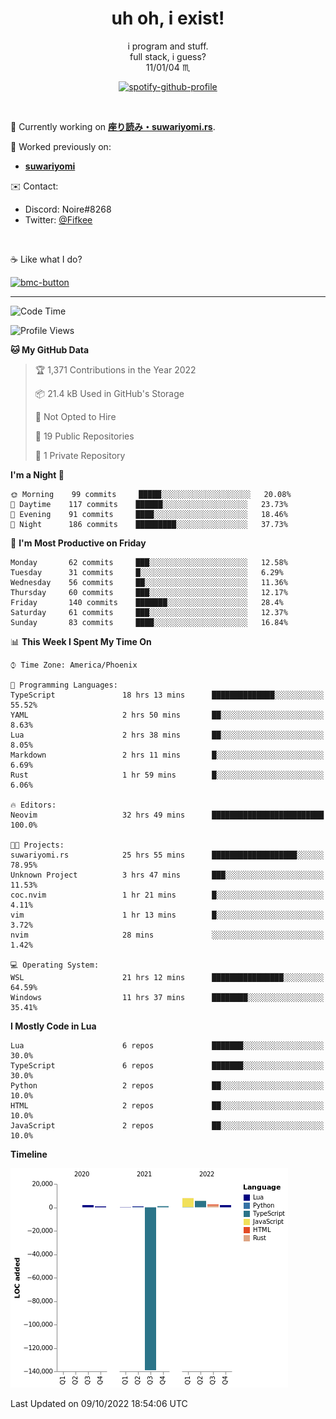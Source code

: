 <!--
**Nowaaru/nowaaru** is a ✨ _special_ ✨ repository because its `README.md` (this file) appears on your GitHub profile.

Here are some ideas to get you started:

- 🔭 I’m currently working on ...
- 🌱 I’m currently learning ...
- 👯 I’m looking to collaborate on ...
- 🤔 I’m looking for help with ...
- 💬 Ask me about ...
- 📫 How to reach me: ...
- 😄 Pronouns: ...
- ⚡ Fun fact: ...
-->

<h1 align="center"> uh oh, i exist!</h1>

<p align="center">
  i program and stuff.<br/>
  full stack, i guess?<br/>
  11/01/04 ♏ 
</p>

<!--
<p align="center">
╭──────────────────────────╮<br/>
│                        <a href="https://open.spotify.com/track/5iY3ZEHlQGFosdnROBDIg7?si=d7fd7fe8c7a747a1">Lavender</a>                      │<br/>
│               <a href="https://open.spotify.com/artist/6oeSQ4qmDQ7n89Rdt6tLLn?si=2773a05ce8b94a6c"><code>Rav</code></a>, <a href="https://open.spotify.com/artist/3vxcGARzVb3sETtt0Jxp7v?si=a4d26afacb46454f"><code>Kill Bill: The Rapper</code></a>               │<br/>
│             00:29 <a href="https://www.youtube.com/watch?v=dQw4w9WgXcQ">━━⬤</a>─────── 02:19              │<br/>
╰──────────────────────────╯<br/>
</p>
-->

<div align="center">

[![spotify-github-profile](https://spotify-github-profile.vercel.app/api/view?uid=fifkee&cover_image=true&theme=novatorem&bar_color=53b14f&bar_color_cover=true)](https://spotify-github-profile.vercel.app/api/view?uid=fifkee&redirect=true)

</div>
<br />

🦀 Currently working on **[座り読み・suwariyomi.rs](https://github.com/Nowaaru/suwariyomi.rs)**.

💫 Worked previously on: 
- **[suwariyomi](https://github.com/Nowaaru/suwariyomi)**



✉️ Contact:
- Discord: Noire#8268
- Twitter: <a href=https://twitter.com/@Fifkee>@Fifkee</a>

<br />

☕ Like what I do?

<a href="https://www.buymeacoffee.com/noire">
<img width="136" alt="bmc-button" src="https://user-images.githubusercontent.com/16274568/185726271-65d08167-e68c-49b1-bc12-8813b73cf0c0.png"></a>


---

<!--START_SECTION:waka-->
![Code Time](http://img.shields.io/badge/Code%20Time-207%20hrs%2030%20mins-blue)

![Profile Views](http://img.shields.io/badge/Profile%20Views-0-blue)

**🐱 My GitHub Data** 

> 🏆 1,371 Contributions in the Year 2022
 > 
> 📦 21.4 kB Used in GitHub's Storage 
 > 
> 🚫 Not Opted to Hire
 > 
> 📜 19 Public Repositories 
 > 
> 🔑 1 Private Repository 
 > 
**I'm a Night 🦉** 

```text
🌞 Morning    99 commits     █████░░░░░░░░░░░░░░░░░░░░   20.08% 
🌆 Daytime    117 commits    ██████░░░░░░░░░░░░░░░░░░░   23.73% 
🌃 Evening    91 commits     ████░░░░░░░░░░░░░░░░░░░░░   18.46% 
🌙 Night      186 commits    █████████░░░░░░░░░░░░░░░░   37.73%

```
📅 **I'm Most Productive on Friday** 

```text
Monday       62 commits     ███░░░░░░░░░░░░░░░░░░░░░░   12.58% 
Tuesday      31 commits     █░░░░░░░░░░░░░░░░░░░░░░░░   6.29% 
Wednesday    56 commits     ██░░░░░░░░░░░░░░░░░░░░░░░   11.36% 
Thursday     60 commits     ███░░░░░░░░░░░░░░░░░░░░░░   12.17% 
Friday       140 commits    ███████░░░░░░░░░░░░░░░░░░   28.4% 
Saturday     61 commits     ███░░░░░░░░░░░░░░░░░░░░░░   12.37% 
Sunday       83 commits     ████░░░░░░░░░░░░░░░░░░░░░   16.84%

```


📊 **This Week I Spent My Time On** 

```text
⌚︎ Time Zone: America/Phoenix

💬 Programming Languages: 
TypeScript               18 hrs 13 mins      ██████████████░░░░░░░░░░░   55.52% 
YAML                     2 hrs 50 mins       ██░░░░░░░░░░░░░░░░░░░░░░░   8.63% 
Lua                      2 hrs 38 mins       ██░░░░░░░░░░░░░░░░░░░░░░░   8.05% 
Markdown                 2 hrs 11 mins       █░░░░░░░░░░░░░░░░░░░░░░░░   6.69% 
Rust                     1 hr 59 mins        █░░░░░░░░░░░░░░░░░░░░░░░░   6.06%

🔥 Editors: 
Neovim                   32 hrs 49 mins      █████████████████████████   100.0%

🐱‍💻 Projects: 
suwariyomi.rs            25 hrs 55 mins      ███████████████████░░░░░░   78.95% 
Unknown Project          3 hrs 47 mins       ███░░░░░░░░░░░░░░░░░░░░░░   11.53% 
coc.nvim                 1 hr 21 mins        █░░░░░░░░░░░░░░░░░░░░░░░░   4.11% 
vim                      1 hr 13 mins        █░░░░░░░░░░░░░░░░░░░░░░░░   3.72% 
nvim                     28 mins             ░░░░░░░░░░░░░░░░░░░░░░░░░   1.42%

💻 Operating System: 
WSL                      21 hrs 12 mins      ████████████████░░░░░░░░░   64.59% 
Windows                  11 hrs 37 mins      ████████░░░░░░░░░░░░░░░░░   35.41%

```

**I Mostly Code in Lua** 

```text
Lua                      6 repos             ███████░░░░░░░░░░░░░░░░░░   30.0% 
TypeScript               6 repos             ███████░░░░░░░░░░░░░░░░░░   30.0% 
Python                   2 repos             ██░░░░░░░░░░░░░░░░░░░░░░░   10.0% 
HTML                     2 repos             ██░░░░░░░░░░░░░░░░░░░░░░░   10.0% 
JavaScript               2 repos             ██░░░░░░░░░░░░░░░░░░░░░░░   10.0%

```


**Timeline**

![Chart not found](https://raw.githubusercontent.com/Nowaaru/Nowaaru/main/charts/bar_graph.png) 


 Last Updated on 09/10/2022 18:54:06 UTC
<!--END_SECTION:waka-->

<!--
[![Nowaaru's GitHub stats](https://github-readme-stats.vercel.app/api?username=Nowaaru&theme=dracula&show_icons=true)](https://github.com/anuraghazra/github-readme-stats)

[![Top Langs](https://github-readme-stats.vercel.app/api/top-langs/?username=Nowaaru&layout=compact&theme=dracula)](https://github.com/anuraghazra/github-readme-stats)
-->
